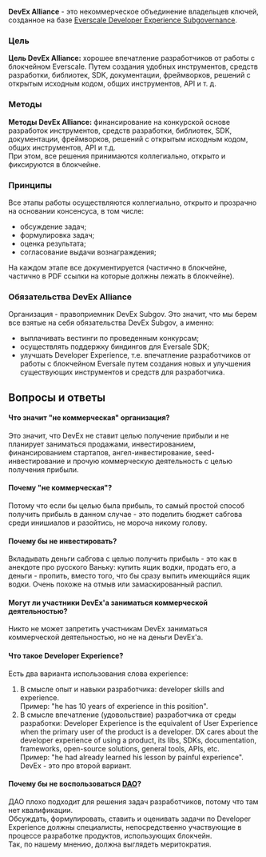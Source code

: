 **DevEx Alliance** - это некоммерческое объединение владельцев ключей, созданное на базе [Everscale Developer Experience Subgovernance](https://devex.gov.freeton.org/main).  
### Цель  
**Цель DevEx Alliance:** хорошее впечатление разработчиков от работы с блокчейном Everscale. Путем создания удобных инструментов, средств разработки, библиотек, SDK, документации, фреймворков, решений с открытым исходным кодом, общих инструментов, API и т. д.  
### Методы  
**Методы DevEx Alliance:** финансирование на конкурской основе разработок инструментов, средств разработки, библиотек, SDK, документации, фреймворков, решений с открытым исходным кодом, общих инструментов, API и т.д.  
При этом, все решения принимаются коллегиально, открыто и фиксируются в блокчейне.   
### Принципы  
Все этапы работы осуществляются коллегиально, открыто и прозрачно на основании консенсуса, в том числе:  
- обсуждение задач;  
- формулировка задач;  
- оценка результата;  
- согласование выдачи вознаграждения;  
  
На каждом этапе все документируется (частично в блокчейне, частично в PDF ссылки на которые должны лежать в блокчейне).
  
### Обязательства DevEx Alliance  
Организация - правоприемник DevEx Subgov. Это значит, что мы берем все взятые на себя обязательства DevEx Subgov, а именно:  
- выплачивать вестинги по проведенным конкурсам;  
- осуществлять поддержку биндингов для Eversale SDK;  
- улучшать Developer Experience, т.е. впечатление разработчиков от работы с блокчейном Eversale путем создания новых и улучшения существующих инструментов и средств для разработчика.  
  
  
## Вопросы и ответы  
#### Что значит "не коммерческая" организация?  
Это значит, что DevEx не ставит целью получение прибыли и не планирует заниматься продажами, инвестированием, финансированием стартапов, ангел-инвестирование, seed-инвестирование и прочую коммерческую деятельность с целью получения прибыли.  
#### Почему "не коммерческая"?  
Потому что если бы целью была прибыль, то самый простой способ получить прибыль в данном случае - это поделить бюджет сабгова среди инишиалов и разойтись, не мороча никому голову.  
#### Почему бы не инвестировать?  
Вкладывать деньги сабгова с целью получить прибыль - это как в анекдоте про русского Ваньку: купить ящик водки, продать его, а деньги - пропить, вместо того, что бы сразу выпить имеющийся ящик водки. Очень похоже на отмыв или замаскированный распил.  
#### Могут ли участники DevEx'а заниматься коммерческой деятельностью?  
Никто не может запретить участникам DevEx заниматься коммерческой деятельностью, но не на деньги DevEx'а.  
#### Что такое Developer Experience?  
Есть два варианта использования слова experience:  
1) В смысле опыт и навыки разработчика: developer skills and experience.  
   Пример: "he has 10 years of experience in this position".  
2) В смысле впечатление (удовольствие) разработчика от среды разработки: Developer Experience is the equivalent of User Experience when the primary user of the product is a developer. DX cares about the developer experience of using a product, its libs, SDKs, documentation, frameworks, open-source solutions, general tools, APIs, etc.  
   Пример: "he had already learned his lesson by painful experience".
DevEx - это про второй вариант.  
#### Почему бы не воспользоваться [DAO](https://everdao.net)?  
ДАО плохо подходит для решения задач разработчиков, потому что там нет квалификации.  
Обсуждать, формулировать, ставить и оценивать задачи по Developer Experience должны специалисты, непосредственно участвующие в процессе разработке продуктов, использующих блокчейн.  
Так, по нашему мнению, должна выглядеть меритократия.  
  
  
